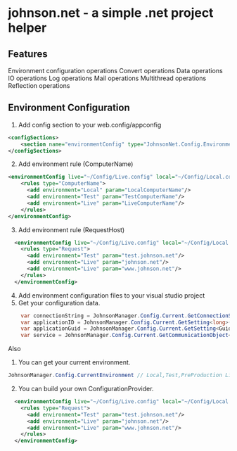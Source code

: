 johnson.net - a simple .net project helper
===========

Features
--------
Environment configuration operations
Convert operations
Data operations
IO operations
Log operations
Mail operations
Multithread operations
Reflection operations


Environment Configuration
------------------------------------------------------------

1. Add config section to your web.config/appconfig

```xml
<configSections>
    <section name="environmentConfig" type="JohnsonNet.Config.EnvironmentConfig,JohnsonNet"/>
</configSections>
```

2. Add environment rule (ComputerName)

```xml
<environmentConfig live="~/Config/Live.config" local="~/Config/Local.config" test="~/Config/Test.config" provider="JohnsonNet.Config.ConfigurationFileProvider">
    <rules type="ComputerName">
      <add environment="Local" param="LocalComputerName"/>
      <add environment="Test" param="TestComputerName"/>
      <add environment="Live" param="LiveComputerName"/>
    </rules>
</environmentConfig>
```

3. Add environment rule (RequestHost)
```xml
  <environmentConfig live="~/Config/Live.config" local="~/Config/Local.config" test="~/Config/Test.config" provider="JohnsonNet.Config.ConfigurationFileProvider">
    <rules type="Request">
      <add environment="Test" param="test.johnson.net"/>
      <add environment="Live" param="johnson.net"/>
      <add environment="Live" param="www.johnson.net"/>
    </rules>
  </environmentConfig>
```

4. Add environment configuration files to your visual studio project
5. Get your configuration data.

```csharp
    var connectionString = JohnsonManager.Config.Current.GetConnectionString("LocalSqlServer");
    var applicationID = JohnsonManager.Config.Current.GetSetting<long>("Facebook-ApplicationID");
    var applicationGuid = JohnsonManager.Config.Current.GetSetting<Guid>("Facebook-Guid");
    var service = JohnsonManager.Config.Current.GetCommunicationObject<IYourServiceChannel>();
```
Also 

1. You can get your current environment.
```csharp
JohnsonManager.Config.CurrentEnvironment // Local,Test,PreProduction Live
```
2. You can build your own ConfigurationProvider.
```xml
  <environmentConfig live="~/Config/Live.config" local="~/Config/Local.config" test="~/Config/Test.config" provider="~~YourNameSpace.SqlConfigurationProvider~~">
    <rules type="Request">
      <add environment="Test" param="test.johnson.net"/>
      <add environment="Live" param="johnson.net"/>
      <add environment="Live" param="www.johnson.net"/>
    </rules>
  </environmentConfig>
```
